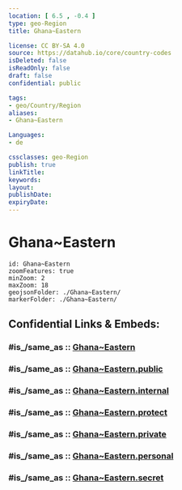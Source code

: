 ```yaml
---
location: [ 6.5 , -0.4 ] 
type: geo-Region
title: Ghana~Eastern

license: CC BY-SA 4.0
source: https://datahub.io/core/country-codes
isDeleted: false
isReadOnly: false
draft: false
confidential: public

tags:
- geo/Country/Region
aliases:
- Ghana~Eastern

Languages:
- de

cssclasses: geo-Region
publish: true
linkTitle: 
keywords: 
layout: 
publishDate: 
expiryDate: 
---
```


# Ghana~Eastern

```leaflet
id: Ghana~Eastern
zoomFeatures: true 
minZoom: 2 
maxZoom: 18
geojsonFolder: ./Ghana~Eastern/
markerFolder: ./Ghana~Eastern/
```


## Confidential Links & Embeds: 

### #is_/same_as :: [Ghana~Eastern](/_Standards/Earth/Continent/Africa/Africa~West/Ghana/Regions~Ghana/Ghana~Eastern.md) 

### #is_/same_as :: [Ghana~Eastern.public](/_public/Earth/Continent/Africa/Africa~West/Ghana/Regions~Ghana/Ghana~Eastern.public.md) 

### #is_/same_as :: [Ghana~Eastern.internal](/_internal/Earth/Continent/Africa/Africa~West/Ghana/Regions~Ghana/Ghana~Eastern.internal.md) 

### #is_/same_as :: [Ghana~Eastern.protect](/_protect/Earth/Continent/Africa/Africa~West/Ghana/Regions~Ghana/Ghana~Eastern.protect.md) 

### #is_/same_as :: [Ghana~Eastern.private](/_private/Earth/Continent/Africa/Africa~West/Ghana/Regions~Ghana/Ghana~Eastern.private.md) 

### #is_/same_as :: [Ghana~Eastern.personal](/_personal/Earth/Continent/Africa/Africa~West/Ghana/Regions~Ghana/Ghana~Eastern.personal.md) 

### #is_/same_as :: [Ghana~Eastern.secret](/_secret/Earth/Continent/Africa/Africa~West/Ghana/Regions~Ghana/Ghana~Eastern.secret.md)

